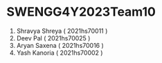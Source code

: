 # SWENGG4Y2023Team10

1. Shravya Shreya ( 2021hs70011 )
2. Deev Pal       ( 2021hs70025 )
4. Aryan Saxena   ( 2021hs70016 )
5. Yash Kanoria   ( 2021hs70002 )
